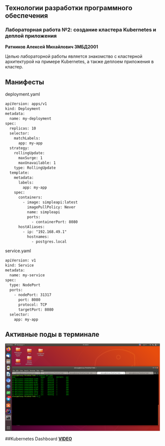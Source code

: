 ## Технологии разработки программного обеспечения

### Лабораторная работа №2: создание кластера Kubernetes и деплой приложения

**Ратников Алексей Михайлович 3МБД2001**

Целью лабораторной работы является знакомство с кластерной архитектурой на примере Kubernetes, 
а также деплоем приложения в кластер.

## Манифесты

deployment.yaml

```
apiVersion: apps/v1
kind: Deployment
metadata:
  name: my-deployment
spec:
  replicas: 10
  selector:
    matchLabels:
      app: my-app
  strategy:
    rollingUpdate:
      maxSurge: 1
      maxUnavailable: 1
    type: RollingUpdate
  template:
    metadata:
      labels:
        app: my-app
    spec:
      containers:
        - image: simpleapi:latest
          imagePullPolicy: Never
          name: simpleapi
          ports:
            - containerPort: 8080
      hostAliases:
        - ip: "192.168.49.1"
          hostnames:
            - postgres.local
```

service.yaml

```
apiVersion: v1
kind: Service
metadata:
  name: my-service
spec:
  type: NodePort
  ports:
    - nodePort: 31317
      port: 8080
      protocol: TCP
      targetPort: 8080
  selector:
    app: my-app
```
## Активные поды в терминале
![Image of pods](./markdown/terminal_cluster.png?raw=true)


##Kubernetes Dashboard
[**VIDEO**](https://youtu.be/vidHRsxZXVw)